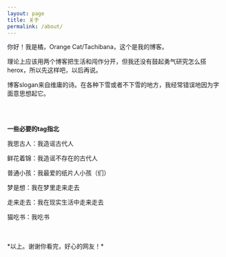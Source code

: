 ```yaml
---
layout: page
title: 关于
permalink: /about/
---
```


你好！我是橘，Orange Cat/Tachibana，这个是我的博客。

理论上应该用两个博客把生活和闯作分开，但我还没有鼓起勇气研究怎么搭herox，所以先这样吧，以后再说。

博客slogan来自维庸的诗。在各种下雪或者不下雪的地方，我经常错误地因为字面意思想起它。


<br><br>

**一些必要的tag指北**

我思古人：我造谣古代人

鲜花着锦：我造谣不存在的古代人

普通小孩：我最爱的纸片人小孩（们）

梦是想：我在梦里走来走去

走来走去：我在现实生活中走来走去

猫吃书：我吃书


<br>

<br>
*以上。谢谢你看完，好心的网友！*
<br>
